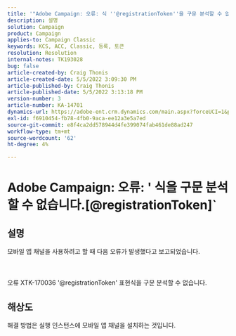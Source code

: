 ```yaml
---
title: '"Adobe Campaign: 오류: 식 ''@registrationToken''을 구문 분석할 수 없습니다.'
description: 설명
solution: Campaign
product: Campaign
applies-to: Campaign Classic
keywords: KCS, ACC, Classic, 등록, 토큰
resolution: Resolution
internal-notes: TK193028
bug: false
article-created-by: Craig Thonis
article-created-date: 5/5/2022 3:09:30 PM
article-published-by: Craig Thonis
article-published-date: 5/5/2022 3:13:18 PM
version-number: 3
article-number: KA-14701
dynamics-url: https://adobe-ent.crm.dynamics.com/main.aspx?forceUCI=1&pagetype=entityrecord&etn=knowledgearticle&id=e3a3c358-85cc-ec11-a7b5-6045bd00d995
exl-id: f6910454-fb78-4fb0-9aca-ee12a3e5a7ed
source-git-commit: e8f4ca2dd578944d4fe399074fab461de88ad247
workflow-type: tm+mt
source-wordcount: '62'
ht-degree: 4%

---
```


# Adobe Campaign: 오류: &#39; 식을 구문 분석할 수 없습니다.[@registrationToken]`

## 설명

모바일 앱 채널을 사용하려고 할 때 다음 오류가 발생했다고 보고되었습니다.<br><br> <br><br>오류 XTK-170036 &#39;@registrationToken&#39; 표현식을 구문 분석할 수 없습니다.

## 해상도


해결 방법은 실행 인스턴스에 모바일 앱 채널을 설치하는 것입니다.
